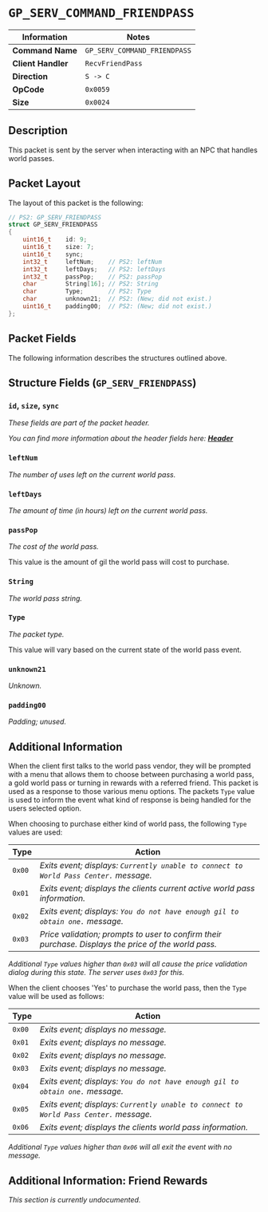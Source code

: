 # `GP_SERV_COMMAND_FRIENDPASS`

| Information               | Notes |
|---                        |---    |
| **Command Name**          | `GP_SERV_COMMAND_FRIENDPASS` |
| **Client Handler**        | `RecvFriendPass` |
| **Direction**             | `S -> C` |
| **OpCode**                | `0x0059` |
| **Size**                  | `0x0024` |

## Description

This packet is sent by the server when interacting with an NPC that handles world passes.

## Packet Layout

The layout of this packet is the following:

```cpp
// PS2: GP_SERV_FRIENDPASS
struct GP_SERV_FRIENDPASS
{
    uint16_t    id: 9;
    uint16_t    size: 7;
    uint16_t    sync;
    int32_t     leftNum;    // PS2: leftNum
    int32_t     leftDays;   // PS2: leftDays
    int32_t     passPop;    // PS2: passPop
    char        String[16]; // PS2: String
    char        Type;       // PS2: Type
    char        unknown21;  // PS2: (New; did not exist.)
    uint16_t    padding00;  // PS2: (New; did not exist.)
};
```

## Packet Fields

The following information describes the structures outlined above.

## Structure Fields (`GP_SERV_FRIENDPASS`)

### `id`, `size`, `sync`

_These fields are part of the packet header._

_You can find more information about the header fields here: [**Header**](/world/HEADER.md)_

### `leftNum`

_The number of uses left on the current world pass._

### `leftDays`

_The amount of time (in hours) left on the current world pass._

### `passPop`

_The cost of the world pass._

This value is the amount of gil the world pass will cost to purchase.

### `String`

_The world pass string._

### `Type`

_The packet type._

This value will vary based on the current state of the world pass event.

### `unknown21`

_Unknown._

### `padding00`

_Padding; unused._

## Additional Information

When the client first talks to the world pass vendor, they will be prompted with a menu that allows them to choose between purchasing a world pass, a gold world pass or turning in rewards with a referred friend. This packet is used as a response to those various menu options. The packets `Type` value is used to inform the event what kind of response is being handled for the users selected option.

When choosing to purchase either kind of world pass, the following `Type` values are used:

| Type | Action |
| --- | --- |
| `0x00` | _Exits event; displays: `Currently unable to connect to World Pass Center.` message._ |
| `0x01` | _Exits event; displays the clients current active world pass information._ |
| `0x02` | _Exits event; displays: `You do not have enough gil to obtain one.` message._ |
| `0x03` | _Price validation; prompts to user to confirm their purchase. Displays the price of the world pass._ |

_Additional `Type` values higher than `0x03` will all cause the price validation dialog during this state. The server uses `0x03` for this._

When the client chooses 'Yes' to purchase the world pass, then the `Type` value will be used as follows:

| Type | Action |
| --- | --- |
| `0x00` | _Exits event; displays no message._ |
| `0x01` | _Exits event; displays no message._ |
| `0x02` | _Exits event; displays no message._ |
| `0x03` | _Exits event; displays no message._ |
| `0x04` | _Exits event; displays: `You do not have enough gil to obtain one.` message._ |
| `0x05` | _Exits event; displays: `Currently unable to connect to World Pass Center.` message._ |
| `0x06` | _Exits event; displays the clients world pass information._ |

_Additional `Type` values higher than `0x06` will all exit the event with no message._

## Additional Information: Friend Rewards

_This section is currently undocumented._
